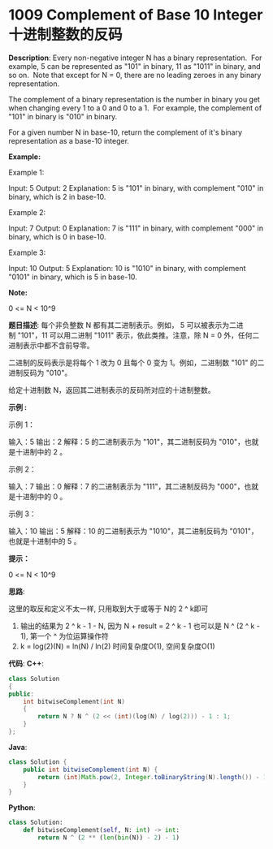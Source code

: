 # 1009 Complement of Base 10 Integer 十进制整数的反码

__Description__:
Every non-negative integer N has a binary representation.  For example, 5 can be represented as "101" in binary, 11 as "1011" in binary, and so on.  Note that except for N = 0, there are no leading zeroes in any binary representation.

The complement of a binary representation is the number in binary you get when changing every 1 to a 0 and 0 to a 1.  For example, the complement of "101" in binary is "010" in binary.

For a given number N in base-10, return the complement of it's binary representation as a base-10 integer.

__Example:__

Example 1:

Input: 5
Output: 2
Explanation: 5 is "101" in binary, with complement "010" in binary, which is 2 in base-10.

Example 2:

Input: 7
Output: 0
Explanation: 7 is "111" in binary, with complement "000" in binary, which is 0 in base-10.

Example 3:

Input: 10
Output: 5
Explanation: 10 is "1010" in binary, with complement "0101" in binary, which is 5 in base-10.

__Note:__

0 <= N < 10^9

__题目描述__:
每个非负整数 N 都有其二进制表示。例如， 5 可以被表示为二进制 "101"，11 可以用二进制 "1011" 表示，依此类推。注意，除 N = 0 外，任何二进制表示中都不含前导零。

二进制的反码表示是将每个 1 改为 0 且每个 0 变为 1。例如，二进制数 "101" 的二进制反码为 "010"。

给定十进制数 N，返回其二进制表示的反码所对应的十进制整数。

__示例 :__

示例 1：

输入：5
输出：2
解释：5 的二进制表示为 "101"，其二进制反码为 "010"，也就是十进制中的 2 。

示例 2：

输入：7
输出：0
解释：7 的二进制表示为 "111"，其二进制反码为 "000"，也就是十进制中的 0 。

示例 3：

输入：10
输出：5
解释：10 的二进制表示为 "1010"，其二进制反码为 "0101"，也就是十进制中的 5 。

__提示：__

0 <= N < 10^9

__思路__:

这里的取反和定义不太一样, 只用取到大于或等于 N的 2 ^ k即可

1. 输出的结果为 2 ^ k - 1 - N, 因为 N + result = 2 ^ k - 1
也可以是 N ^ (2 ^ k - 1), 第一个 ^ 为位运算操作符
2. k = log(2)(N) = ln(N) / ln(2)
时间复杂度O(1), 空间复杂度O(1)

__代码__:
__C++__:

```C++
class Solution 
{
public:
    int bitwiseComplement(int N) 
    {
        return N ? N ^ (2 << (int)(log(N) / log(2))) - 1 : 1;
    }
};
```

__Java__:

```Java
class Solution {
    public int bitwiseComplement(int N) {
        return (int)Math.pow(2, Integer.toBinaryString(N).length()) - 1 ^ N;
    }
}
```

__Python__:

```Python
class Solution:
    def bitwiseComplement(self, N: int) -> int:
        return N ^ (2 ** (len(bin(N)) - 2) - 1)
```
